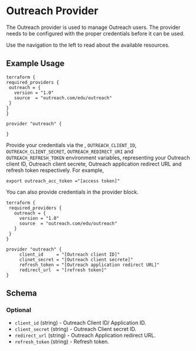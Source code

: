 # Outreach Provider
The Outreach provider is used to manage Outreach users. The provider needs to be configured with the proper credentials before it can be used.

Use the navigation to the left to read about the available resources.

## Example Usage
   ``` hcl
terraform {
  required_providers {
    outreach = {
      version = "1.0"
      source  = "outreach.com/edu/outreach"
    }
  }
}

provider "outreach" {

}

   ```
Provide your credentials via the ,  `OUTREACH_CLIENT_ID`, `OUTREACH_CLIENT_SECRET`, `OUTREACH_REDIRECT_URI` and `OUTREACH_REFRESH_TOKEN`  environment variables, representing your Outreach client ID, Outreach client secrete, Outreach application redirect URL and refresh token  respectively. For example,
```
export outreach_acc_token ="[access token]"
```

You can also provide credentials in the provider block. 
 ``` hcl
terraform {
  required_providers {
    outreach = {
      version = "1.0"
      source  = "outreach.com/edu/outreach"
    }
  }
}

provider "outreach" {
      client_id     = "[Outreach client ID]"
      clinet_secret = "[Outreach client secrete]"
      refresh_token = "[Outreach application redirect URL]"
      redirect_url  = "[refresh token]"
}

   ```


## Schema

### Optional
*  `client_id`     (string) - Outreach Client ID/ Application ID.
*  `client_secret` (string) - Outreach Client secret ID.
*  `redirect_url`  (string) - Outreach Application redirect URL.
*  `refresh_token` (string) - Refresh token.

